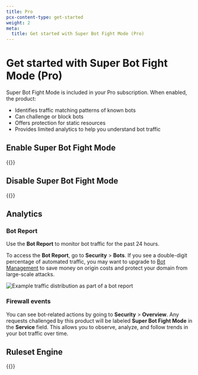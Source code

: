 ```yaml
---
title: Pro
pcx-content-type: get-started
weight: 2
meta:
  title: Get started with Super Bot Fight Mode (Pro)
---
```


# Get started with Super Bot Fight Mode (Pro)

Super Bot Fight Mode is included in your Pro subscription. When enabled, the product:

- Identifies traffic matching patterns of known bots
- Can challenge or block bots
- Offers protection for static resources
- Provides limited analytics to help you understand bot traffic

## Enable Super Bot Fight Mode

{{<render file="_get-started-pro-biz-steps.md">}}

## Disable Super Bot Fight Mode

{{<render file="_disable-sbfm.md">}}

## Analytics

### Bot Report

Use the **Bot Report** to monitor bot traffic for the past 24 hours.

To access the **Bot Report**, go to **Security** > **Bots**. If you see a double-digit percentage of automated traffic, you may want to upgrade to [Bot Management](/bots/get-started/bm-subscription/) to save money on origin costs and protect your domain from large-scale attacks.

![Example traffic distribution as part of a bot report](/bots/static/bot-report-pro.png)

### Firewall events

You can see bot-related actions by going to **Security** > **Overview**. Any requests challenged by this product will be labeled **Super Bot Fight Mode** in the **Service** field. This allows you to observe, analyze, and follow trends in your bot traffic over time.

## Ruleset Engine

{{<render file="_bfm-ruleset-engine.md">}}
